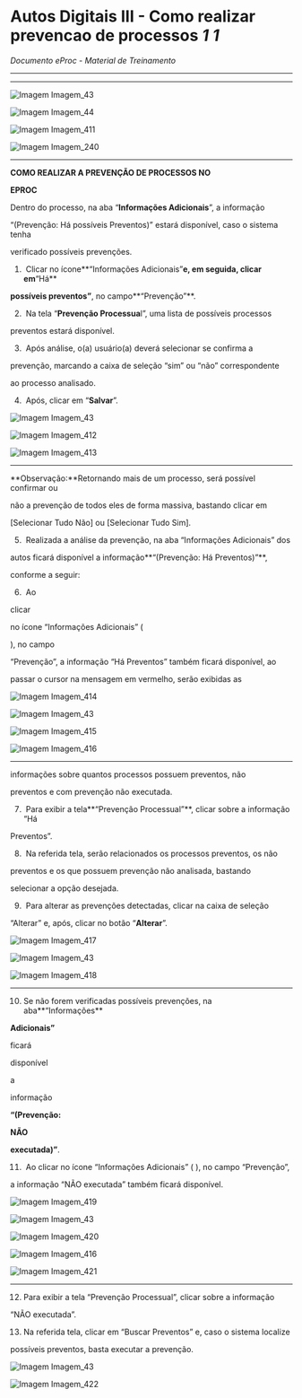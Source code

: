 # Autos Digitais III - Como realizar prevencao de processos _1_ _1_

*Documento eProc - Material de Treinamento*

---

---

![Imagem Imagem_43](imgs/Imagem_43.png)

![Imagem Imagem_44](imgs/Imagem_44.png)

![Imagem Imagem_411](imgs/Imagem_411.png)

![Imagem Imagem_240](imgs/Imagem_240.png)


---

**COMO REALIZAR A PREVENÇÃO DE PROCESSOS NO**

**EPROC**

Dentro do processo, na aba “**Informações Adicionais**”, a informação

“(Prevenção: Há possíveis Preventos)” estará disponível, caso o sistema tenha

verificado possíveis prevenções.

1. ​ Clicar no ícone**“Informações Adicionais”**e, em seguida, clicar em**“Há**

**possíveis preventos”**, no campo**“Prevenção”**.

2. ​ Na tela “**Prevenção Processua**l”, uma lista de possíveis processos

preventos estará disponível.

3. ​ Após análise, o(a) usuário(a) deverá selecionar se confirma a

prevenção, marcando a caixa de seleção “sim” ou “não” correspondente

ao processo analisado.

4. ​ Após, clicar em “**Salvar**”.

![Imagem Imagem_43](imgs/Imagem_43.png)

![Imagem Imagem_412](imgs/Imagem_412.png)

![Imagem Imagem_413](imgs/Imagem_413.png)


---

**Observação:**Retornando mais de um processo, será possível confirmar ou

não a prevenção de todos eles de forma massiva, bastando clicar em

[Selecionar Tudo Não] ou [Selecionar Tudo Sim].

5. ​ Realizada a análise da prevenção, na aba “Informações Adicionais” dos

autos ficará disponível a informação**“(Prevenção: Há Preventos)”**,

conforme a seguir:

6. ​ Ao

clicar

no ícone “Informações Adicionais” (

), no campo

“Prevenção”, a informação “Há Preventos” também ficará disponível, ao

passar o cursor na mensagem em vermelho, serão exibidas as

![Imagem Imagem_414](imgs/Imagem_414.png)

![Imagem Imagem_43](imgs/Imagem_43.png)

![Imagem Imagem_415](imgs/Imagem_415.png)

![Imagem Imagem_416](imgs/Imagem_416.png)


---

informações sobre quantos processos possuem preventos, não

preventos e com prevenção não executada.

7. ​ Para exibir a tela**“Prevenção Processual”**, clicar sobre a informação “Há

Preventos”.

8. ​ Na referida tela, serão relacionados os processos preventos, os não

preventos e os que possuem prevenção não analisada, bastando

selecionar a opção desejada.

9. ​ Para alterar as prevenções detectadas, clicar na caixa de seleção

“Alterar” e, após, clicar no botão “**Alterar**”.

![Imagem Imagem_417](imgs/Imagem_417.png)

![Imagem Imagem_43](imgs/Imagem_43.png)

![Imagem Imagem_418](imgs/Imagem_418.png)


---

10. ​Se não forem verificadas possíveis prevenções, na aba**“Informações**

**Adicionais”**

ficará

disponível

a

informação

**“(Prevenção:**

**NÃO**

**executada)”**.

11. ​ Ao clicar no ícone “Informações Adicionais” ( ), no campo “Prevenção”,

a informação “NÃO executada” também ficará disponível.

![Imagem Imagem_419](imgs/Imagem_419.png)

![Imagem Imagem_43](imgs/Imagem_43.png)

![Imagem Imagem_420](imgs/Imagem_420.png)

![Imagem Imagem_416](imgs/Imagem_416.png)

![Imagem Imagem_421](imgs/Imagem_421.png)


---

12. ​Para exibir a tela “Prevenção Processual”, clicar sobre a informação

“NÃO executada”.

13. ​Na referida tela, clicar em “Buscar Preventos” e, caso o sistema localize

possíveis preventos, basta executar a prevenção.

![Imagem Imagem_43](imgs/Imagem_43.png)

![Imagem Imagem_422](imgs/Imagem_422.png)
